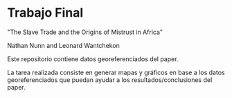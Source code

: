 # Trabajo Final


"The Slave Trade and the Origins of Mistrust in Africa"

Nathan Nunn and Leonard Wantchekon


Este repositorio contiene datos georeferenciados del paper.

La tarea realizada consiste en generar mapas y gráficos en base a los datos georeferenciados que puedan ayudar a los resultados/conclusiones del paper. 
